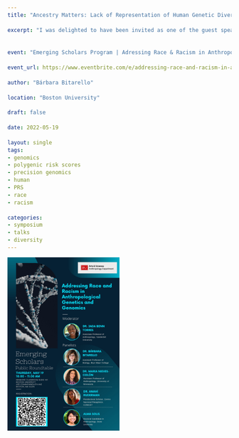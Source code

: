 ```yaml
---
title: "Ancestry Matters: Lack of Representation of Human Genetic Diversity in Genomic Databases"

excerpt: "I was delighted to have been invited as one of the guest speakers for this series of talks, followed by an in-person discussion in Boston"


event: "Emerging Scholars Program | Adressing Race & Racism in Anthropological Genetics & Genomics"

event_url: https://www.eventbrite.com/e/addressing-race-and-racism-in-anthropological-genetics-and-genomics-tickets-336707139117

author: "Bárbara Bitarello"

location: "Boston University"

draft: false

date: 2022-05-19

layout: single
tags:
- genomics
- polygenic risk scores
- precision genomics
- human
- PRS
- race
- racism

categories:
- symposium
- talks
- diversity
---
```

<img src="images/featured.jpg" alt="" width="50%" height="10%"/>

